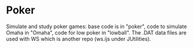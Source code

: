 # Poker
Simulate and study poker games: base code is in "poker", code to simulate Omaha in "Omaha", code for low poker in "lowball".
The .DAT data files are used with WS which is another repo (ws.ijs under JUtilities).
